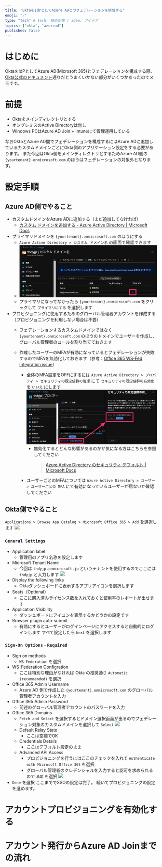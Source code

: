 ```yaml
---
title: "OktaをIdPとしてAzure ADとのフェデレーションを構成する"
emoji: "⚔️"
type: "tech" # tech: 技術記事 / idea: アイデア
topics: ["okta", "azuread"]
published: false
---
```

# はじめに
OktaをIdPとしてAzure AD(Microsoft 365)とフェデレーションを構成する際、[Okta公式のドキュメント](https://help.okta.com/en/prod/Content/Topics/Apps/Office365-Deployment/configure-sso.htm)通りだとうまくいかない部分がいくつかあったのでメモです。

# 前提
- Oktaをメインディレクトリとする
- オンプレミスのActive Directoryは無し
- Windows PCはAzure AD Join + Intuneにて管理運用している

なおOktaとAzure AD間でフェデレーションを構成するにはAzure ADに追加しているカスタムドメインごとにOkta側のアプリケーション設定をする必要があります。
また今回はOkta側をメインディレクトリとするためAzure AD側の `{yourtenant}.onmicrosoft.com` のほうはフェデレーションの対象外となります。


# 設定手順
## Azure AD側でやること
- カスタムドメインをAzure ADに追加する（まだ追加してなければ）
  - [カスタム ドメインを追加する - Azure Active Directory | Microsoft Docs](https://docs.microsoft.com/ja-jp/azure/active-directory/fundamentals/add-custom-domain)
- プライマリドメインを `{yourtenant}.onmicrosoft.com` のほうにする
  - `Azure Active Directory > カスタム ドメイン名` の画面で確認できます
  - ![](2021-06-17-23-43-21.png)
  - プライマリになってなかったら `{yourtenant}.onmicrosoft.com` をクリックして `プライマリにする` を選択します
- プロビジョニングに使用するためのグローバル管理者アカウントを作成する（プロビジョニングを利用しない場合は不要）
  - フェデレーションするカスタムドメインではなく `{yourtenant}.onmicrosoft.com` のほうのドメインでユーザーを作成し、グローバル管理者のロールを割り当てておきます
  - 作成したユーザーのMFAが有効になっているとフェデレーションが失敗するのでMFAを無効化しておきます（参考：[Office 365 WS-Fed Integration issue](https://support.okta.com/help/s/question/0D51Y00008QoNQN/office-365-wsfed-integration-issue?language=en_US)）

    - 全体のMFA設定をOFFにするには `Azure Active Directory > プロパティ > セキュリティの既定値群の管理` にて `セキュリティの既定値群の有効化` を `いいえ` にします
    ![](2021-06-17-23-53-37.png)
        - 無効化するとどんな影響があるのかが気になる方はこちらを参照してください
          > [Azure Active Directory のセキュリティ デフォルト | Microsoft Docs](https://docs.microsoft.com/ja-jp/azure/active-directory/fundamentals/concept-fundamentals-security-defaults)
    - ユーザーごとのMFAについては `Azure Active Directory > ユーザー > ユーザーごとの MFA` にて有効になっているユーザーが居ないか確認してください

## Okta側でやること
`Applications > Browse App Catalog > Microsoft Office 365 > Add` を選択します
![](2021-07-01-23-51-26.png)

### `General Settings`
- Application label
  - 管理用のアプリ名称を設定します
- Microsoft Tenant Name
  - 今回は `thdyjp.onmicrosoft.jp` というテナントを使用するのでここには `thdyjp` と入力します
      ![](2021-07-02-00-16-25.png)
- Display the following links
  - Oktaダッシュボードに表示するアプリアイコンを選択します
- Seats（Optional）
  - ここに購入済みライセンス数を入れておくと使用率のレポートが出せます
- Application Visibility
  - ダッシュボードにアイコンを表示するかどうかの設定です
- Browser plugin auto-submit
  - 有効にするとユーザーがログインページにアクセスすると自動的にログインします
すべて設定したら `Next` を選択します

### `Sign-On Options・Required`
- Sign on methods
  - `WS-Federation` を選択
- WS-Federation Configration
  - ここは特別な理由がなければ Okta の推奨通り `Automatic (recommended)` を選択
- Office 365 Admin Username
  - Azure AD 側で作成した `{yourtenant}.onmicrosoft.com` のグローバル管理者アカウントを入力
- Office 365 Admin Password
  - 前述のグローバル管理者アカウントのパスワードを入力
- Office 365 Domains
  - `Fetch and Select` を選択するとドメイン選択画面が出るのでフェデレーション対象のカスタムドメインを選択して `Select`
      ![](2021-07-02-00-25-57.png)
  - Default Relay State
    - ここは空欄でOK
  - Credentials Details
    - ここはデフォルト設定のまま
  - Advanced API Access
    - プロビジョニングを行うにはここのチェックを入れて `Authenticate with Microsoft Office 365` を選択
    - グローバル管理者のクレデンシャルを入力すると認可を求められるので `承諾` を選択
      ![](2021-07-02-00-31-04.png)
- `Done` を選択
ここまででSSOの設定は完了。
続いてプロビジョニングの設定を進めます。



# アカウントプロビジョニングを有効化する


# アカウント発行からAzure AD Joinまでの流れ



